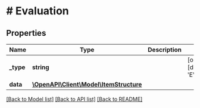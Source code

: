 # # Evaluation

## Properties

Name | Type | Description | Notes
------------ | ------------- | ------------- | -------------
**_type** | **string** |  | [optional] [default to 'EVALUATION']
**data** | [**\OpenAPI\Client\Model\ItemStructure**](ItemStructure.md) |  |

[[Back to Model list]](../../README.md#models) [[Back to API list]](../../README.md#endpoints) [[Back to README]](../../README.md)
